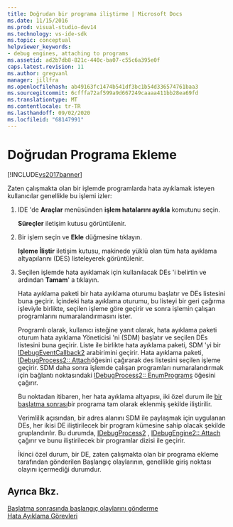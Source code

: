 ```yaml
---
title: Doğrudan bir programa iliştirme | Microsoft Docs
ms.date: 11/15/2016
ms.prod: visual-studio-dev14
ms.technology: vs-ide-sdk
ms.topic: conceptual
helpviewer_keywords:
- debug engines, attaching to programs
ms.assetid: ad2b7db8-821c-440c-ba07-c55c6a395e0f
caps.latest.revision: 11
ms.author: gregvanl
manager: jillfra
ms.openlocfilehash: ab49163fc1474b541df3bc1b54d336574761baa3
ms.sourcegitcommit: 6cfffa72af599a9d667249caaaa411bb28ea69fd
ms.translationtype: MT
ms.contentlocale: tr-TR
ms.lasthandoff: 09/02/2020
ms.locfileid: "68147991"
---
```

# <a name="attaching-directly-to-a-program"></a>Doğrudan Programa Ekleme
[!INCLUDE[vs2017banner](../../includes/vs2017banner.md)]

Zaten çalışmakta olan bir işlemde programlarda hata ayıklamak isteyen kullanıcılar genellikle bu işlemi izler:  
  
1. IDE 'de **Araçlar** menüsünden **işlem hatalarını ayıkla** komutunu seçin.  
  
    **Süreçler** iletişim kutusu görüntülenir.  
  
2. Bir işlem seçin ve **Ekle** düğmesine tıklayın.  
  
    **Işleme İliştir** iletişim kutusu, makinede yüklü olan tüm hata ayıklama altyapılarını (DES) listeleyerek görüntülenir.  
  
3. Seçilen işlemde hata ayıklamak için kullanılacak DEs 'i belirtin ve ardından **Tamam**' a tıklayın.  
  
   Hata ayıklama paketi bir hata ayıklama oturumu başlatır ve DEs listesini buna geçirir. İçindeki hata ayıklama oturumu, bu listeyi bir geri çağırma işleviyle birlikte, seçilen işleme göre geçirir ve sonra işlemin çalışan programlarını numaralandırmasını ister.  
  
   Programlı olarak, kullanıcı isteğine yanıt olarak, hata ayıklama paketi oturum hata ayıklama Yöneticisi 'ni (SDM) başlatır ve seçilen DEs listesini buna geçirir. Liste ile birlikte hata ayıklama paketi, SDM 'yi bir [IDebugEventCallback2](../../extensibility/debugger/reference/idebugeventcallback2.md) arabirimini geçirir. Hata ayıklama paketi, [IDebugProcess2:: Attach](../../extensibility/debugger/reference/idebugprocess2-attach.md)öğesini çağırarak des listesini seçilen işleme geçirir. SDM daha sonra işlemde çalışan programları numaralandırmak için bağlantı noktasındaki [IDebugProcess2:: EnumPrograms](../../extensibility/debugger/reference/idebugprocess2-enumprograms.md) öğesini çağırır.  
  
   Bu noktadan itibaren, her hata ayıklama altyapısı, iki özel durum ile [bir başlatma sonrası](../../extensibility/debugger/attaching-after-a-launch.md)bir programa tam olarak eklenmiş şekilde iliştirilir.  
  
   Verimlilik açısından, bir adres alanını SDM ile paylaşmak için uygulanan DEs, her ikisi DE iliştirilecek bir program kümesine sahip olacak şekilde gruplandırılır. Bu durumda, [IDebugProcess2](../../extensibility/debugger/reference/idebugprocess2.md) , [IDebugEngine2:: Attach](../../extensibility/debugger/reference/idebugengine2-attach.md) çağırır ve bunu iliştirilecek bir programlar dizisi ile geçirir.  
  
   İkinci özel durum, bir DE, zaten çalışmakta olan bir programa ekleme tarafından gönderilen Başlangıç olaylarının, genellikle giriş noktası olayını içermediği durumdur.  
  
## <a name="see-also"></a>Ayrıca Bkz.  
 [Başlatma sonrasında başlangıç olaylarını gönderme](../../extensibility/debugger/sending-startup-events-after-a-launch.md)   
 [Hata Ayıklama Görevleri](../../extensibility/debugger/debugging-tasks.md)

